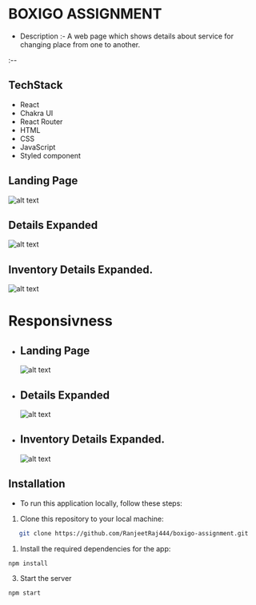 # BOXIGO ASSIGNMENT

- Description :- A web page which shows details about service for changing place from one to another.

:--

## TechStack

- React
- Chakra UI
- React Router
- HTML
- CSS
- JavaScript
- Styled component

## Landing Page

![alt text](<src/assets/Screenshot (1696).png>)

## Details Expanded

![alt text](<src/assets/Screenshot (1697).png>)

## Inventory Details Expanded.

![alt text](<src/assets/Screenshot (1698).png>)

# Responsivness

- ## Landing Page
  ![alt text](<src/assets/Screenshot (1699).png>)
- ## Details Expanded
  ![alt text](<src/assets/Screenshot (1700).png>)
- ## Inventory Details Expanded.
  ![alt text](<src/assets/Screenshot (1701).png>)

## Installation

- To run this application locally, follow these steps:

1. Clone this repository to your local machine:

```sh
   git clone https://github.com/RanjeetRaj444/boxigo-assignment.git
```

1. Install the required dependencies for the app:

```sh
npm install
```

3. Start the server

```sh
npm start
```

